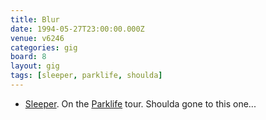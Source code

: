 ```yaml
---
title: Blur
date: 1994-05-27T23:00:00.000Z
venue: v6246
categories: gig
board: 8
layout: gig
tags: [sleeper, parklife, shoulda]
---
```

+ <a href="/wiki/sleeper">Sleeper</a>. On the <a href="/wiki/parklife">Parklife</a> tour. Shoulda gone to this one...
